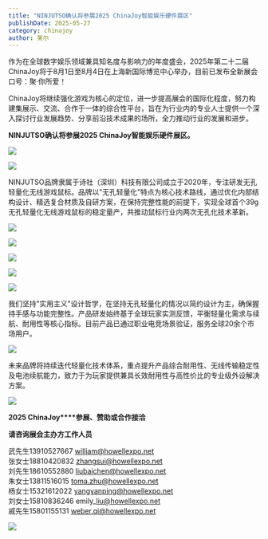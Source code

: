```yaml
---
title: "NINJUTSO确认将参展2025 ChinaJoy智能娱乐硬件展区"
publishDate: 2025-05-27
category: chinajoy
author: 莱尔
---
```


作为在全球数字娱乐领域兼具知名度与影响力的年度盛会，2025年第二十二届ChinaJoy将于8月1日至8月4日在上海新国际博览中心举办，目前已发布全新展会口号：聚·你所爱！

ChinaJoy将继续强化游戏为核心的定位，进一步提高展会的国际化程度，努力构建集展示、交流、合作于一体的综合性平台，旨在为行业内的专业人士提供一个深入探讨行业发展趋势、分享前沿技术成果的场所，全力推动行业的发展和进步。

**NINJUTSO确认将参展2025 ChinaJoy智能娱乐硬件展区。**

![](https://ec-net-1251389766.cos.ap-shanghai.myqcloud.com/wp-content/uploads/2025/05/20250527145749931.png)

![](https://ec-net-1251389766.cos.ap-shanghai.myqcloud.com/wp-content/uploads/2025/05/20250527145756346.png)

NINJUTSO品牌隶属于诗社（深圳）科技有限公司成立于2020年，专注研发无孔轻量化无线游戏鼠标。品牌以"无孔轻量化”特点为核心技术路线，通过优化内部结构设计、精选复合材质及自研方案，在保持完整性能的前提下，实现全球首个39g无孔轻量化无线游戏鼠标的稳定量产，共推动鼠标行业内两次无孔化技术革新。

![](https://ec-net-1251389766.cos.ap-shanghai.myqcloud.com/wp-content/uploads/2025/05/20250527145813944.png)

![](https://ec-net-1251389766.cos.ap-shanghai.myqcloud.com/wp-content/uploads/2025/05/20250527145816849.png)

![](https://ec-net-1251389766.cos.ap-shanghai.myqcloud.com/wp-content/uploads/2025/05/20250527145819380.png)

![](https://ec-net-1251389766.cos.ap-shanghai.myqcloud.com/wp-content/uploads/2025/05/20250527145821557.png)

![](https://ec-net-1251389766.cos.ap-shanghai.myqcloud.com/wp-content/uploads/2025/05/20250527145824993.png)

我们坚持"实用主义"设计哲学，在坚持无孔轻量化的情况以简约设计为主，确保握持手感与功能完整性。产品研发始终基于全球玩家实测反馈，平衡轻量化需求与续航、耐用性等核心指标。目前产品已通过职业电竞场景验证，服务全球20余个市场用户。

![](https://ec-net-1251389766.cos.ap-shanghai.myqcloud.com/wp-content/uploads/2025/05/20250527145827971.png)

未来品牌将持续迭代轻量化技术体系，重点提升产品综合耐用性、无线传输稳定性及电池续航能力，致力于为玩家提供兼具长效耐用性与高性价比的专业级外设解决方案。

![](https://ec-net-1251389766.cos.ap-shanghai.myqcloud.com/wp-content/uploads/2025/05/20250527145831507.png)

**2025 ChinaJoy****参展、赞助或合作接洽**

**请咨询展会主办方工作人员**

武先生13910527667 william@howellexpo.net  
张女士18810420832 zhangsui@howellexpo.net  
刘先生18610552880 liubaichen@howellexpo.net  
朱女士13811516015 toma.zhu@howellexpo.net  
杨女士15321612022 yangyanping@howellexpo.net  
刘女士15810836246 emily\_liu@howellexpo.net  
戚先生15801155131 weber.qi@howellexpo.net

![](https://ec-net-1251389766.cos.ap-shanghai.myqcloud.com/wp-content/uploads/2025/05/20250527145834932.png)
